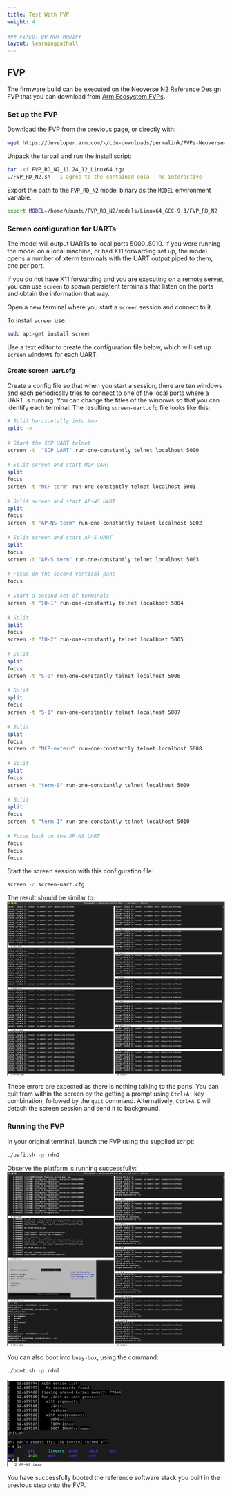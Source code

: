 ```yaml
---
title: Test With FVP
weight: 4

### FIXED, DO NOT MODIFY
layout: learningpathall
---
```


## FVP

The firmware build can be executed on the Neoverse N2 Reference Design FVP that you can download from [Arm Ecosystem FVPs](https://developer.arm.com/downloads/-/arm-ecosystem-fvps).


### Set up the FVP

Download the FVP from the previous page, or directly with:
```bash
wget https://developer.arm.com/-/cdn-downloads/permalink/FVPs-Neoverse-Infrastructure/RD-N2/FVP_RD_N2_11.25_23_Linux64.tgz

```

Unpack the tarball and run the install script:

```bash
tar -xf FVP_RD_N2_11.24_12_Linux64.tgz 
./FVP_RD_N2.sh --i-agree-to-the-contained-eula --no-interactive
```

Export the path to the `FVP_RD_N2` model binary as the `MODEL` environment variable.
```bash
export MODEL=/home/ubuntu/FVP_RD_N2/models/Linux64_GCC-9.3/FVP_RD_N2
```
### Screen configuration for UARTs
The model will output UARTs to local ports 5000..5010. If you were running the model on a local machine, or had X11 forwarding set up, the model opens a number of xterm terminals with the UART output piped to them, one per port. 

If you do not have X11 forwarding and you are executing on a remote server, you can use `screen` to spawn persistent terminals that listen on the ports and obtain the information that way.

Open a new terminal where you start a `screen` session and connect to it.

To install `screen` use:
```bash 
sudo apt-get install screen
```

Use a text editor to create the configuration file below, which will set up `screen` windows for each UART.

#### Create screen-uart.cfg
Create a config file so that when you start a session, there are ten windows and each periodically tries to connect to one of the local ports where a UART is running. You can change the titles of the windows so that you can identify each terminal. The resulting `screen-uart.cfg` file looks like this:
```bash
# Split horizontally into two
split -v

# Start the SCP UART telnet
screen -t  "SCP UART" run-one-constantly telnet localhost 5000

# Split screen and start MCP UART
split
focus
screen -t "MCP term" run-one-constantly telnet localhost 5001

# Split screen and start AP-NS UART
split
focus
screen -t "AP-NS term" run-one-constantly telnet localhost 5002

# Split screen and start AP-S UART
split
focus
screen -t "AP-S term" run-one-constantly telnet localhost 5003

# Focus on the second vertical pane
focus

# Start a second set of terminals
screen -t "IO-1" run-one-constantly telnet localhost 5004

# Split 
split
focus
screen -t "IO-2" run-one-constantly telnet localhost 5005

# Split 
split
focus
screen -t "S-0" run-one-constantly telnet localhost 5006

# Split 
split
focus
screen -t "S-1" run-one-constantly telnet localhost 5007

# Split 
split
focus
screen -t "MCP-extern" run-one-constantly telnet localhost 5008

# Split 
split
focus
screen -t "term-0" run-one-constantly telnet localhost 5009

# Split 
split
focus
screen -t "term-1" run-one-constantly telnet localhost 5010

# Focus back on the AP-NS UART
focus
focus
focus
```

Start the screen session with this configuration file:
```bash
screen -c screen-uart.cfg
```
The result should be similar to:
![screen terminals alt-text#center](images/terminal.png)

These errors are expected as there is nothing talking to the ports. You can quit from within the screen by the getting a prompt using `Ctrl+A:` key combination, followed by the `quit` command. Alternatively, `Ctrl+A D` will detach the screen session and send it to background. 

### Running the FVP

In your original terminal, launch the FVP using the supplied script:
```bash
./uefi.sh -p rdn2
```
Observe the platform is running successfully:
![fvp terminals alt-text#center](images/uefi.png "Figure 2. FVP Terminals")

You can also boot into `busy-box`, using the command:
```bash
./boot.sh -p rdn2
```
![docker terminal alt-text#center](images/docker-run.png "Figure 3. Docker Terminal")

You have successfully booted the reference software stack you built in the previous step onto the FVP.
